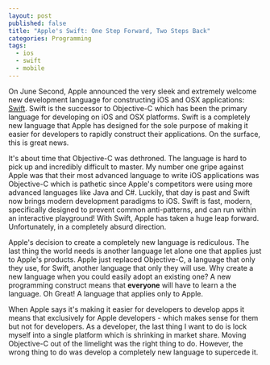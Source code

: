 ```yaml
---
layout: post
published: false
title: "Apple's Swift: One Step Forward, Two Steps Back"
categories: Programming
tags: 
  - ios
  - swift
  - mobile
---
```


On June Second, Apple announced the very sleek and extremely welcome new development language for constructing iOS and OSX applications: [Swift](https://developer.apple.com/swift/). Swift is the successor to Objective-C which has been the primary language for developing on iOS and OSX platforms. Swift is a completely new language that Apple has designed for the sole purpose of making it easier for developers to rapidly construct their applications. On the surface, this is great news.

It's about time that Objective-C was dethroned. The language is hard to pick up and incredibly difficult to master. My number one gripe against Apple was that their most advanced language to write iOS applications was Objective-C which is pathetic since Apple's competitors were using more advanced languages like Java and C#. Luckily, that day is past and Swift now brings modern development paradigms to iOS. Swift is  fast, modern, specifically designed to prevent common anti-patterns, and can run within an interactive playground! With Swift, Apple has taken a huge leap forward. Unfortunately, in a completely absurd direction.

Apple's decision to create a completely new language is rediculous. The last thing the world needs is another language let alone one that applies just to Apple's products. Apple just replaced Objective-C, a language that only they use, for Swift, another language that only they will use. Why create a new language when you could easily adopt an existing one? A new programming construct means that **everyone** will have to learn a the language. Oh Great! A language that applies only to Apple. 

When Apple says it's making it easier for developers to develop apps it means that exclusively for Apple developers - which makes sense for them but not for developers. As a developer, the last thing I want to do is lock myself into a single platform which is shrinking in market share. Moving Objective-C out of the limelight was the right thing to do. However, the wrong thing to do was develop a completely new language to supercede it.


